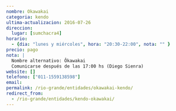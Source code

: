 ```yaml
---
nombre: Okawakai
categoria: kendo
ultima-actualizacion: 2016-07-26
direccion: 
  lugar: [sumchacra4]
horario: 
  - {dia: "lunes y miércoles", hora: "20:30-22:00", nota: "" }
precio: pago
nota: | 
  Nombre alternativo: Ôkawakai
  Comunicarse después de las 17:00 hs (Diego Sienra)
website: []
telefono: ["011-1559138598"]
email: 
permalink: /rio-grande/entidades/okawakai-kendo/
redirect_from:
  - /rio-grande/entidades/kendo-okawakai/
---
```


